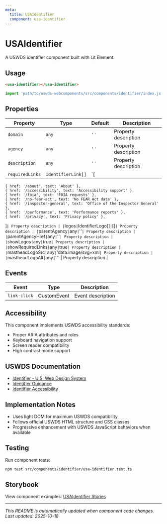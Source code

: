 ```yaml
---
meta:
  title: USAIdentifier
  component: usa-identifier
---
```


# USAIdentifier

A USWDS identifier component built with Lit Element.

## Usage

```html
<usa-identifier></usa-identifier>
```

```javascript
import 'path/to/uswds-webcomponents/src/components/identifier/index.js';
```

## Properties

| Property | Type | Default | Description |
|----------|------|---------|-------------|
| `domain` | `any` | `''` | Property description |
| `agency` | `any` | `''` | Property description |
| `description` | `any` | `''` | Property description |
| `requiredLinks` | `IdentifierLink[]` | `[
    { href: '/about', text: 'About' },
    { href: '/accessibility', text: 'Accessibility support' },
    { href: '/foia', text: 'FOIA requests' },
    { href: '/no-fear-act', text: 'No FEAR Act data' },
    { href: '/inspector-general', text: 'Office of the Inspector General' },
    { href: '/performance', text: 'Performance reports' },
    { href: '/privacy', text: 'Privacy policy' },
  ]` | Property description |
| `logos` | `IdentifierLogo[]` | `[]` | Property description |
| `parentAgency` | `any` | `''` | Property description |
| `parentAgencyHref` | `any` | `''` | Property description |
| `showLogos` | `any` | `true` | Property description |
| `showRequiredLinks` | `any` | `true` | Property description |
| `mastheadLogoSrc` | `any` | `'data:image/svg+xml` | Property description |
| `mastheadLogoAlt` | `any` | `''` | Property description |

## Events

| Event | Type | Description |
|-------|------|-------------|
| `link-click` | CustomEvent | Event description |

## Accessibility

This component implements USWDS accessibility standards:

- Proper ARIA attributes and roles
- Keyboard navigation support
- Screen reader compatibility
- High contrast mode support

## USWDS Documentation

- [Identifier - U.S. Web Design System](https://designsystem.digital.gov/components/identifier/)
- [Identifier Guidance](https://designsystem.digital.gov/components/identifier/#guidance)
- [Identifier Accessibility](https://designsystem.digital.gov/components/identifier/#accessibility)

## Implementation Notes

- Uses light DOM for maximum USWDS compatibility
- Follows official USWDS HTML structure and CSS classes
- Progressive enhancement with USWDS JavaScript behaviors when available

## Testing

Run component tests:

```bash
npm test src/components/identifier/usa-identifier.test.ts
```

## Storybook

View component examples: [USAIdentifier Stories](http://localhost:6006/?path=/story/components-identifier)

---

_This README is automatically updated when component code changes._
_Last updated: 2025-10-18_

